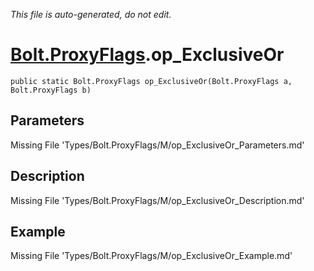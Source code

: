 *This file is auto-generated, do not edit.*

# [Bolt.ProxyFlags](Types/Bolt.ProxyFlags.md).op_ExclusiveOr
`public static Bolt.ProxyFlags op_ExclusiveOr(Bolt.ProxyFlags a, Bolt.ProxyFlags b)`
## Parameters
Missing File 'Types/Bolt.ProxyFlags/M/op_ExclusiveOr_Parameters.md'
## Description
Missing File 'Types/Bolt.ProxyFlags/M/op_ExclusiveOr_Description.md'
## Example
Missing File 'Types/Bolt.ProxyFlags/M/op_ExclusiveOr_Example.md'
